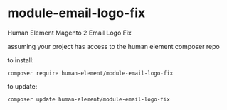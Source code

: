 # module-email-logo-fix
Human Element Magento 2 Email Logo Fix

assuming your project has access to the human element composer repo

to install:

```
composer require human-element/module-email-logo-fix
```

to update:

```
composer update human-element/module-email-logo-fix
```
